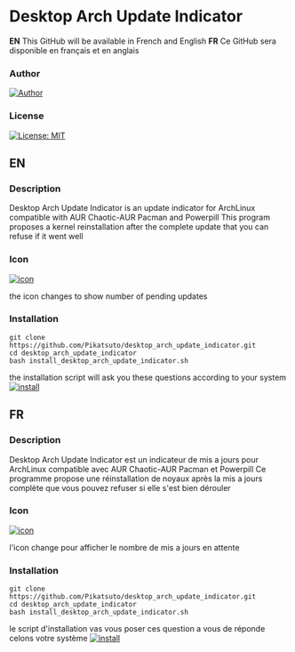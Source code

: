 # Desktop Arch Update Indicator

__EN__ This GitHub will be available in French and English __FR__ Ce GitHub sera disponible en français et en anglais

### Author
[![Author](https://raw.githubusercontent.com/Pikatsuto/AtmoPack-Full/main/icon.gif)](https://github.com/Pikatsuto)

### License
[![License: MIT](https://upload.wikimedia.org/wikipedia/commons/thumb/0/0c/MIT_logo.svg/220px-MIT_logo.svg.png)](https://github.com/Pikatsuto/desktop_arch_update_indicator/blob/main/LICENSE)

## EN

### Description
Desktop Arch Update Indicator is an update indicator for ArchLinux compatible with AUR Chaotic-AUR Pacman and Powerpill
This program proposes a kernel reinstallation after the complete update that you can refuse if it went well

### Icon
[![icon](https://i.imgur.com/8rJR81V.png)](https://i.imgur.com/8rJR81V.png)

the icon changes to show number of pending updates

### Installation
```
git clone https://github.com/Pikatsuto/desktop_arch_update_indicator.git
cd desktop_arch_update_indicator
bash install_desktop_arch_update_indicator.sh
```

the installation script will ask you these questions according to your system
[![install](https://i.imgur.com/PaLUXfz.png)](https://i.imgur.com/PaLUXfz.png)

## FR

### Description
Desktop Arch Update Indicator est un indicateur de mis a jours pour ArchLinux compatible avec AUR Chaotic-AUR Pacman et Powerpill
Ce programme propose une réinstallation de noyaux après la mis a jours complète que vous pouvez refuser si elle s'est bien dérouler

### Icon
[![icon](https://i.imgur.com/8rJR81V.png)](https://i.imgur.com/8rJR81V.png)

l'icon change pour afficher le nombre de mis a jours en attente

### Installation
```
git clone https://github.com/Pikatsuto/desktop_arch_update_indicator.git
cd desktop_arch_update_indicator
bash install_desktop_arch_update_indicator.sh
```

le script d'installation vas vous poser ces question a vous de réponde celons votre système
[![install](https://i.imgur.com/PaLUXfz.png)](https://i.imgur.com/PaLUXfz.png)